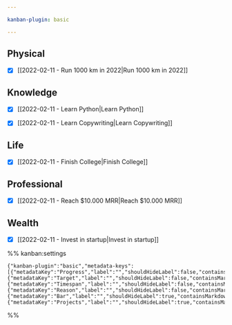 ```yaml
---

kanban-plugin: basic

---
```


## Physical

- [x] [[2022-02-11 - Run 1000 km in 2022|Run 1000 km in 2022]]


## Knowledge

- [x] [[2022-02-11 - Learn Python|Learn Python]]
- [x] [[2022-02-11 - Learn Copywriting|Learn Copywriting]]


## Life

- [x] [[2022-02-11 - Finish College|Finish College]]


## Professional

- [x] [[2022-02-11 - Reach $10.000 MRR|Reach $10.000 MRR]]


## Wealth

- [x] [[2022-02-11 - Invest in startup|Invest in startup]]




%% kanban:settings
```
{"kanban-plugin":"basic","metadata-keys":[{"metadataKey":"Progress","label":"","shouldHideLabel":false,"containsMarkdown":false},{"metadataKey":"Target","label":"","shouldHideLabel":false,"containsMarkdown":false},{"metadataKey":"Timespan","label":"","shouldHideLabel":false,"containsMarkdown":true},{"metadataKey":"Reason","label":"","shouldHideLabel":false,"containsMarkdown":true},{"metadataKey":"Bar","label":"","shouldHideLabel":true,"containsMarkdown":true},{"metadataKey":"Projects","label":"","shouldHideLabel":true,"containsMarkdown":true}]}
```
%%